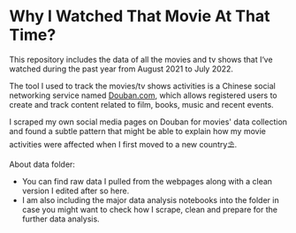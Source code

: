 # Why I Watched That Movie At That Time?


This repository includes the data of all the movies and tv shows that I‘ve watched during the past year from August 2021 to July 2022. 

The tool I used to track the movies/tv shows activities is a Chinese social networking service named [Douban.com](https://movie.douban.com), which allows registered users to create and track content related to film, books, music and recent events. 

I scraped my own social media pages on Douban for movies' data collection and found a subtle pattern that might be able to explain how my movie activities were affected when I first moved to a new country⛱️.

About data folder:

- You can find raw data I pulled from the webpages along with a clean version I edited after so here. 
- I am also including the major data analysis notebooks into the folder in case you might want to check how I scrape, clean and prepare for the further data analysis.

